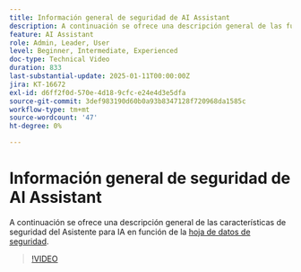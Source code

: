 ```yaml
---
title: Información general de seguridad de AI Assistant
description: A continuación se ofrece una descripción general de las funciones de seguridad del asistente de IA, basada en la hoja de datos de seguridad.
feature: AI Assistant
role: Admin, Leader, User
level: Beginner, Intermediate, Experienced
doc-type: Technical Video
duration: 833
last-substantial-update: 2025-01-11T00:00:00Z
jira: KT-16672
exl-id: d6ff2f0d-570e-4d18-9cfc-e24e4d3e5dfa
source-git-commit: 3def983190d60b0a93b8347128f720968da1585c
workflow-type: tm+mt
source-wordcount: '47'
ht-degree: 0%

---
```



# Información general de seguridad de AI Assistant

A continuación se ofrece una descripción general de las características de seguridad del Asistente para IA en función de la <a href="https://www.adobe.com/content/dam/cc/en/trust-center/ungated/whitepapers/experience-cloud/adobe-ai-assistant-in-aep-security-fact-sheet.pdf">hoja de datos de seguridad</a>.

>[!VIDEO](https://video.tv.adobe.com/v/3441066/?learn=on&enablevpops)
